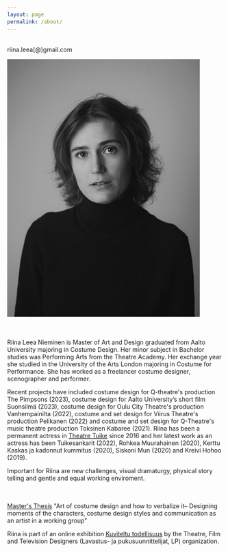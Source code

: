 ```yaml
---
layout: page
permalink: /about/
---
```

<br/>
riina.leea(@)gmail.com  
<br/>

![alt text](/assets/riina-4.jpg)  
<br/>
<br/>
<div class="post-text-alone">  
Riina Leea Nieminen is Master of Art and Design graduated from Aalto University majoring in Costume Design. Her minor subject in Bachelor studies was Performing Arts from the Theatre Academy. Her exchange year she studied in the University of the Arts London majoring in Costume for Performance. She has worked as a freelancer costume designer, scenographer and performer.  
<p></p>   
Recent projects have included costume design for Q-theatre's production The Pimpsons (2023), costume design for Aalto University’s short film Suonsilmä (2023), costume design for Oulu City Theatre's production Vanhempainilta (2022), costume and set design for Viirus Theatre's production Pelikanen (2022) and costume and set design for Q-Theatre's music theatre production Toksinen Kabaree (2021). Riina has been a permanent actress in <a href="https://www.teatterituike.fi/2022/02/04/riina-nieminen/">Theatre Tuike</a> since 2016 and her latest work as an actress has been Tuikesankarit (2022), Rohkea Muurahainen (2020), Kerttu Kaskas ja kadonnut kummitus (2020), Siskoni Mun (2020) and Kreivi Hohoo (2019).  
<p></p>
Important for Riina are new challenges, visual dramaturgy, physical story telling and gentle and equal working enviroment.  
<p></p>
<br/>
<br/>
<a href="https://aaltodoc.aalto.fi/handle/123456789/101800">Master's Thesis</a> "Art of costume design and how to verbalize it– Designing moments of the characters, costume design styles and communication as an artist in a working group"
<p></p>
Riina is part of an online exhibition <a href="https://kuviteltutodellisuus.fi/osallistuja/riina-nieminen/">Kuviteltu todellisuus</a> by the Theatre, Film and Television Designers (Lavastus- ja pukusuunnittelijat, LP) organization.
</div>  
<p></p>


<!-- [Download CV](2020cvnieminen.pdf) -->
